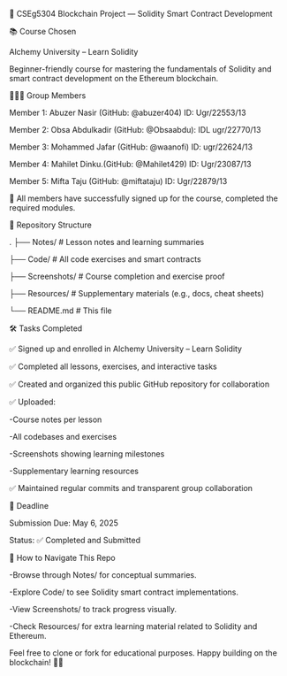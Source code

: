 🔗 CSEg5304 Blockchain Project — Solidity Smart Contract Development

📚 Course Chosen

Alchemy University – Learn Solidity

Beginner-friendly course for mastering the fundamentals of Solidity and smart contract development on the Ethereum blockchain.

🧑‍🤝‍🧑 Group Members

Member 1: Abuzer Nasir (GitHub: @abuzer404) ID: Ugr/22553/13

Member 2: Obsa Abdulkadir (GitHub: @Obsaabdu): IDL ugr/22770/13

Member 3: Mohammed Jafar (GitHub: @waanofi) ID: ugr/22624/13

Member 4: Mahilet Dinku.(GitHub: @Mahilet429)  ID: Ugr/23087/13

Member 5: Mifta Taju (GitHub: @miftataju)  ID: Ugr/22879/13

📌 All members have successfully signed up for the course, completed the required modules.

📁 Repository Structure

.
├── Notes/ # Lesson notes and learning summaries

├── Code/ # All code exercises and smart contracts

├── Screenshots/ # Course completion and exercise proof

├── Resources/ # Supplementary materials (e.g., docs, cheat sheets)

└── README.md # This file

🛠️ Tasks Completed

✅ Signed up and enrolled in Alchemy University – Learn Solidity

✅ Completed all lessons, exercises, and interactive tasks

✅ Created and organized this public GitHub repository for collaboration

✅ Uploaded:

-Course notes per lesson

-All codebases and exercises

-Screenshots showing learning milestones

-Supplementary learning resources

✅ Maintained regular commits and transparent group collaboration

📅 Deadline

Submission Due: May 6, 2025

Status: ✅ Completed and Submitted

📝 How to Navigate This Repo

-Browse through Notes/ for conceptual summaries.

-Explore Code/ to see Solidity smart contract implementations.

-View Screenshots/ to track progress visually.

-Check Resources/ for extra learning material related to Solidity and Ethereum.

Feel free to clone or fork for educational purposes. Happy building on the blockchain! 🧱🚀
